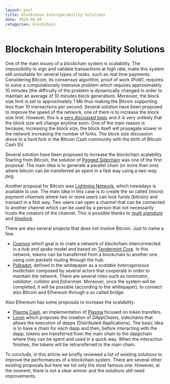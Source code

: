 ```yaml
---
layout: post
title: Blockchain Interoperability Solutions
date: 2019-06-09
categories: blockchain
---
```


# Blockchain Interoperability Solutions

One of the main issues of a blockchain system is scalability. 
The impossibility to sign and validate transactions at high rate, 
make this system still unsuitable for several types of tasks, such
as real time payments. 
Considering Bitcoin, its consensus algorithm, proof of work (PoW),
requires to solve a computationally intensive problem which requires
approximately 10 minutes (the difficulty of the problem is dynamically
changed in order to maintain an average of 10 minutes block generation).
Moreover, the block size limit is set to approximately 1 Mb thus making 
the Bitcoin supporting less than 10 transactions per second.
Several solution have been proposed to improve the speed of the network, 
one of them is to increase the block size limit. However, this is a 
[very discussed topic](https://en.bitcoin.it/wiki/Block_size_limit_controversy)
and it is very unlikely that the block size will change anytime soon.
One of the main reason is because, increasing the block size, the block
itself will propagate slower in the network increasing the number of
forks. The block size discussion drove to a hard fork in the Bitcoin Cash
community with the birth of Bitcoin Cash SV.

Several solution have been proposed to increase the blockchain scalability.
Starting from Bitcoin, the solution of 
[Pegged Sidechain](https://blockstream.com/sidechains.pdf)
was one of the first proposal. The main idea is to generate a parallel chain 
(or more than one) where bitcoin can be transferred an spent in a fast way
using a *two-way peg*. 

Another proposal for Bitcoin was [Lightning Network](https://lightning.network/),
which nowadays is available to use. The main idea in this case is to create the
so called (micro) *payment channels* where two or more users can lock funds (bitcoin)
and transact in a fast way. Two users can open a channel that can be connected to 
another channel which can be used by a person that not necessarily trusts the 
creators of the channel. This is possible thanks to 
[*multi signature*](https://en.bitcoin.it/wiki/Multisignature) and 
[*timelock*](https://en.bitcoin.it/wiki/Timelock).

There are also several projects that does not involve Bitcoin. Just to name a few:
- [Cosmos](https://github.com/cosmos/cosmos/blob/master/WHITEPAPER.md) which goal
is to crate a network of blockchain interconnected in a *hub and spoke* model and 
based on [Tendermint Core](https://tendermint.com/docs/). In this network, tokens 
can be transferred from a blockchain to another one using *coin packets* routing 
through the hub.
- [Polkadot](https://github.com/polkadot-io/polkadot-white-paper), defined in the
whitepaper as a *scalable heterogeneous multichain* composed by several actors that
cooperate in order to maintain the network. There are several roles such as *nominator*,
*validator*, *collator* and *fisherman*. Moreover, once the system will be completed,
it will be possible (according to the whitepaper), to connect also Bitcoin and Ethereum
through a so called *bridge*.

Also Ethereum has some proposals to increase the scalability:
- [Plasma Cash](https://hackernoon:com/eli5-plasma-cash-ff242c55e8de), an implementation
of [Plasma](https://plasma.io/plasma.pdf) focused on token transfers.
- [Loom](https://loomx:io/) which proposes the creation of *DAppChains*, sidechains that
allows the execution of dapps (Distributed Applications). The basic idea is to have a 
chain for each dapp and then, before interacting with the dapp, tokens are transferred 
from the main chain to the dappchain where they can be spent and used in a quick way. 
When the interaction finishes, the tokens will be retransferred to the main chain.

To conclude, in this article we briefly reviewed a list of existing solutions to 
improve the performances of a blockchain system. There are several other existing 
proposals but here we list only the most famous one. However, at the moment, there is 
not a clear winner and the solutions still need improvements.
